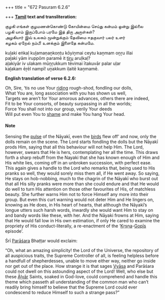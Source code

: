 +++
title = "672 Pasuram 6.2.6"

+++
**[Tamil](/definition/tamil#history "show Tamil definitions") text and transliteration:**

குழகி எங்கள் குழமணன்கொண்டு கோயின்மை செய்து கன்மம் ஒன்று இல்லை  
பழகி யாம் இருப்போம் பரமே இத் திரு அருள்கள்?  
அழகியார் இவ் உலகம் மூன்றுக்கும் தேவிமை ஈதகுவார் பலர் உளர்  
கழகம் ஏறேல் நம்பீ! உனக்கும் இளைதே கன்மமே.

kuḻaki eṅkaḷ kuḻamaṇaṉkoṇṭu kōyiṉmai ceytu kaṉmam oṉṟu illai  
paḻaki yām iruppōm paramē it [tiru](/definition/tiru#history "show tiru definitions") aruḷkaḷ?  
aḻakiyār iv ulakam mūṉṟukkum tēvimai ītakuvār palar uḷar  
kaḻakam ēṟēl nampī! uṉakkum iḷaitē kaṉmamē.

**English translation of verse 6.2.6:**

Oh, Sire, ‘tis no use Your [riding](/definition/riding#history "show riding definitions") rough-shod, fondling our dolls,  
What You are, long association with you has shown us well,  
Targets we aren’t for Your amorous advances, others there are indeed,  
Fit to be Your consorts, of beauty surpassing in all the worlds;  
Force You shall not into our group, verily Your deeds  
Will put even You to [shame](/definition/shame#history "show shame definitions") and make You hang Your head.

#### Note

Sensing the [pulse](/definition/pulse#history "show pulse definitions") of the Nāyakī, even the [birds](/definition/bird#history "show birds definitions") flew off' and now, only the dolls remain on the scene. The Lord starts fondling the dolls but the Nāyakī prods Him, saying that all this behaviour will not help Him. The Lord, however, swears that He is hers, contemplating her all the time. This draws forth a sharp rebuff from the Nayaki that she has known enough of Him and His white lies, coming off in an unbroken succession, with perfect ease. This again gives a handle to the Lord who remarks that, being used to His pranks so well, they would sorely miss them all, if He went away. So saying, He stays on hob-nobbing, much to the chagrin of the Nāyakī who burst out that all His silly pranks were more than she could endure and that He would do well to turn His attention on those other favourites of His, of matchless beauty. She further warns Him not to force Himself any more into their group. But even this curt warning would not deter Him and He lingers on, knowing as He does, in His heart of hearts, that although the Nāyakī’s longue utters such harsh words, inwardly she would want Him to stay on and bandy words like these, with her. And the Nāyaki frowns at Him, saying that He would fall low in His own estimation, if only He cared to examine the propriety of His conduct-literally, a re-enactment of the ‘[Kṛṣṇa](/definition/krishna#vaishnavism "show Kṛṣṇa definitions")-[Gopīs](/definition/gopi#vaishnavism "show Gopīs definitions") episode’.

Śrī [Parāśara](/definition/parashara#history "show Parāśara definitions") Bhaṭṭar would exclaim:

“Oh, what an amazing simplicity! the Lord of the Universe, the repository of all auspicious traits, the Supreme Controller of all, is feeling helpless before a handfull of shepherdesses, unable to move either way, neither go inside nor get out of the place. How strange it is that sages [Vyāsa](/definition/vyasa#vaishnavism "show Vyāsa definitions") and Parāśara could not dwell on this astounding aspect of the Lord! Well, who else but these [Āḻvār](/definition/aḻvar#vaishnavism "show Āḻvār definitions") Saints, soaked in God-love, could comprehend and handle this theme which passeth all understanding of the common man who can’t readily bring himself to believe that the Supreme Lord could ever condescend to reduce Himself to such a strange pass?”


